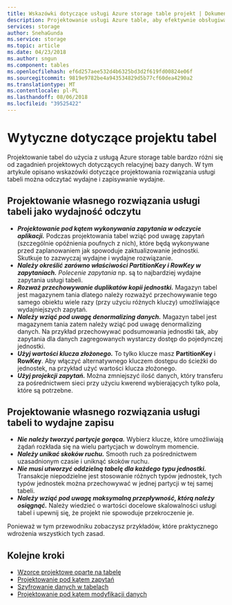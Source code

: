 ```yaml
---
title: Wskazówki dotyczące usługi Azure storage table projekt | Dokumentacja firmy Microsoft
description: Projektowanie usługi Azure table, aby efektywnie obsługiwać operacje odczytu.
services: storage
author: SnehaGunda
ms.service: storage
ms.topic: article
ms.date: 04/23/2018
ms.author: sngun
ms.component: tables
ms.openlocfilehash: ef6d257aee532d4b6325bd3d2f619fd00824e06f
ms.sourcegitcommit: 9819e9782be4a943534829d5b77cf60dea4290a2
ms.translationtype: MT
ms.contentlocale: pl-PL
ms.lasthandoff: 08/06/2018
ms.locfileid: "39525422"
---
```

# <a name="guidelines-for-table-design"></a>Wytyczne dotyczące projektu tabel

Projektowanie tabel do użycia z usługą Azure storage table bardzo różni się od zagadnień projektowych dotyczących relacyjnej bazy danych. W tym artykule opisano wskazówki dotyczące projektowania rozwiązania usługi tabeli można odczytać wydajne i zapisywanie wydajne.

## <a name="design-your-table-service-solution-to-be-read-efficient"></a>Projektowanie własnego rozwiązania usługi tabeli jako wydajność odczytu

* ***Projektowanie pod kątem wykonywania zapytania w odczycie aplikacji.*** Podczas projektowania tabel wziąć pod uwagę zapytań (szczególnie opóźnienia poufnych z nich), które będą wykonywane przed zaplanowaniem jak spowoduje zaktualizowanie jednostki. Skutkuje to zazwyczaj wydajne i wydajne rozwiązanie.  
* ***Należy określić zarówno właściwości PartitionKey i RowKey w zapytaniach.*** *Polecenie zapytania* np. są to najbardziej wydajne zapytania usługi tabeli.  
* ***Rozważ przechowywanie duplikatów kopii jednostki.*** Magazyn tabel jest magazynem tania dlatego należy rozważyć przechowywanie tego samego obiektu wiele razy (przy użyciu różnych kluczy) umożliwiające wydajniejszych zapytań.  
* ***Należy wziąć pod uwagę denormalizing danych.*** Magazyn tabel jest magazynem tania zatem należy wziąć pod uwagę denormalizing danych. Na przykład przechowywać podsumowania jednostki tak, aby zapytania dla danych zagregowanych wystarczy dostęp do pojedynczej jednostki.  
* ***Użyj wartości klucza złożonego.*** To tylko klucze masz **PartitionKey** i **RowKey**. Aby włączyć alternatywnego kluczem dostępu do ścieżki do jednostek, na przykład użyć wartości klucza złożonego.  
* ***Użyj projekcji zapytań.*** Można zmniejszyć ilość danych, który transferu za pośrednictwem sieci przy użyciu kwerend wybierających tylko pola, które są potrzebne.  

## <a name="design-your-table-service-solution-to-be-write-efficient"></a>Projektowanie własnego rozwiązania usługi tabeli to wydajne zapisu  

* ***Nie należy tworzyć partycje gorąca.*** Wybierz klucze, które umożliwiają żądań rozkłada się na wielu partycjach w dowolnym momencie.  
* ***Należy unikać skoków ruchu.*** Smooth ruch za pośrednictwem uzasadnionym czasie i uniknąć skoków ruchu.
* ***Nie musi utworzyć oddzielną tabelę dla każdego typu jednostki.*** Transakcje niepodzielne jest stosowanie różnych typów jednostek, tych typów jednostek można przechowywać w jednej partycji w tej samej tabeli.
* ***Należy wziąć pod uwagę maksymalną przepływność, którą należy osiągnąć.*** Należy wiedzieć o wartości docelowe skalowalności usługi tabel i upewnij się, że projekt nie spowoduje przekroczenie je.  

Ponieważ w tym przewodniku zobaczysz przykładów, które praktycznego wdrożenia wszystkich tych zasad. 

## <a name="next-steps"></a>Kolejne kroki

- [Wzorce projektowe oparte na tabelę](table-storage-design-patterns.md)
- [Projektowanie pod kątem zapytań](table-storage-design-for-query.md)
- [Szyfrowanie danych w tabelach](table-storage-design-encrypt-data.md)
- [Projektowanie pod kątem modyfikacji danych](table-storage-design-for-modification.md)